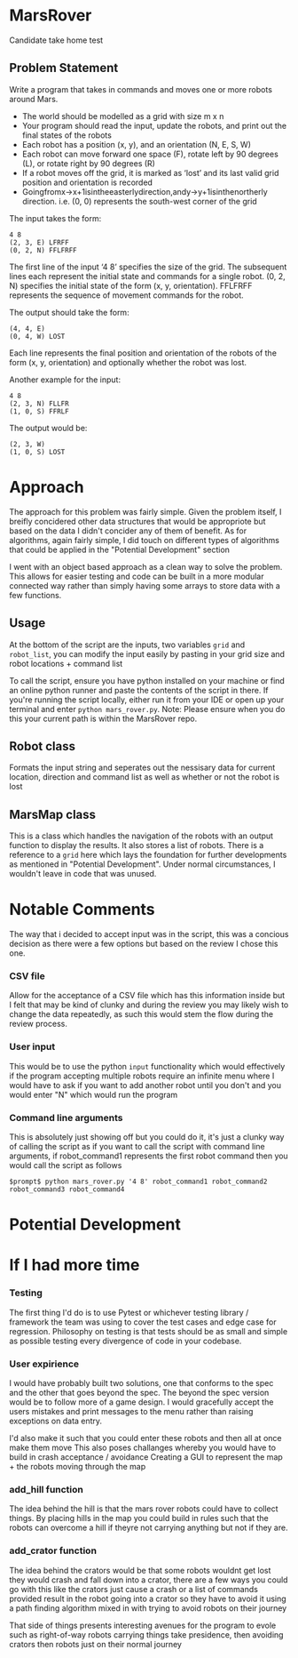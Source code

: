 # MarsRover
Candidate take home test

## Problem Statement
Write a program that takes in commands and moves one or more robots around Mars.
* The world should be modelled as a grid with size m x n
* Your program should read the input, update the robots, and print out the final states
of the robots
* Each robot has a position (x, y), and an orientation (N, E, S, W)
* Each robot can move forward one space (F), rotate left by 90 degrees (L), or rotate
right by 90 degrees (R)
* If a robot moves off the grid, it is marked as ‘lost’ and its last valid grid position and
orientation is recorded
* Goingfromx->x+1isintheeasterlydirection,andy->y+1isinthenortherly
direction. i.e. (0, 0) represents the south-west corner of the grid

The input takes the form:
``` 
4 8
(2, 3, E) LFRFF 
(0, 2, N) FFLFRFF
```

 The first line of the input ‘4 8’ specifies the size of the grid. The subsequent lines each represent the initial state and commands for a single robot. (0, 2, N) specifies the initial state of the form (x, y, orientation). FFLFRFF represents the sequence of movement commands for the robot.
 
The output should take the form:
```
(4, 4, E)
(0, 4, W) LOST
```
Each line represents the final position and orientation of the robots of the form (x, y, orientation) and optionally whether the robot was lost.

Another example for the input:
``` 
4 8
(2, 3, N) FLLFR 
(1, 0, S) FFRLF
```
The output would be:
```
(2, 3, W)
(1, 0, S) LOST
```

# Approach 
The approach for this problem was fairly simple. Given the problem itself, I breifly concidered other data structures that would be appropriote but based on the data I didn't concider any of them of benefit. As for algorithms, again fairly simple, I did touch on different types of algorithms that could be applied in the "Potential Development" section

I went with an object based approach as a clean way to solve the problem. This allows for easier testing and code can be built in a more modular connected way rather than simply having some arrays to store data with a few functions. 

## Usage
At the bottom of the script are the inputs, two variables ```grid``` and ```robot_list```, you can modify the input easily by pasting in your grid size and robot locations + command list

To call the script, ensure you have python installed on your machine or find an online python runner and paste the contents of the script in there. If you're running the script locally, either run it from your IDE or open up your terminal and enter ```python mars_rover.py```.
Note: Please ensure when you do this your current path is within the MarsRover repo.

## Robot class
Formats the input string and seperates out the nessisary data for current location, direction and command list as well as whether or not the robot is lost

## MarsMap class
This is a class which handles the navigation of the robots with an output function to display the results. It also stores a list of robots. There is a reference to a `grid` here which lays the foundation for further developments as mentioned in "Potential Development". Under normal circumstances, I wouldn't leave in code that was unused.

# Notable Comments 
The way that i decided to accept input was in the script, this was a concious decision as there were a few options but based on the review I chose this one. 

### CSV file
Allow for the acceptance of a CSV file which has this information inside but I felt that may be kind of clunky and during the review you may likely wish to change the data repeatedly, as such this would stem the flow during the review process.

### User input 
This would be to use the python ```input``` functionality which would effectively if the program accepting multiple robots require an infinite menu where I would have to ask if you want to add another robot until you don't and you would enter "N" which would run the program

### Command line arguments
This is absolutely just showing off but you could do it, it's just a clunky way of calling the script as if you want to call the script with command line arguments, if robot_command1 represents the first robot command then you would call the script as follows 
```
$prompt$ python mars_rover.py '4 8' robot_command1 robot_command2 robot_command3 robot_command4
```



# Potential Development 

# If I had more time 
### Testing
The first thing I'd do is to use Pytest or whichever testing library / framework the team was using to cover the test cases and edge case for regression. Philosophy on testing is that tests should be as small and simple as possible testing every divergence of code in your codebase. 

### User expirience
I would have probably built two solutions, one that conforms to the spec and the other that goes beyond the spec. The beyond the spec version would be to follow more of a game design. I would gracefully accept the users mistakes and print messages to the menu rather than raising exceptions on data entry.

I'd also make it such that you could enter these robots and then all at once make them move 
This also poses challanges whereby you would have to build in crash acceptance / avoidance 
Creating a GUI to represent the map + the robots moving through the map 

### add_hill function
The idea behind the hill is that 
the mars rover robots could have to collect things. By placing hills in the map 
you could build in rules such that the robots can overcome a hill if theyre not 
carrying anything but not if they are.

### add_crator function 
The idea behind the crators would be that some robots wouldnt get lost they would crash and fall down into a crator, there are a few ways you could go with this like the crators just cause a crash or a list of commands provided result in the robot going into a crator so they have to avoid it using a path finding algorithm mixed in with trying to avoid robots on their journey

That side of things presents interesting avenues for the program to evole such as right-of-way 
robots carrying things take presidence, then avoiding crators then robots just on their normal journey
